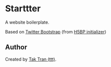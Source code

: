 # Starttter

A website boilerplate.

Based on [Twitter Bootstrap](http://twitter.github.com/bootstrap/) (from [H5BP initializer](http://www.initializr.com/))

## Author

Created by [Tak Tran (ttt)](http://tutaktran.com).